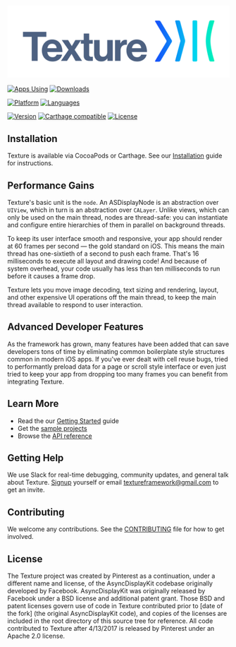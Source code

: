 ![Texture](https://github.com/texturegroup/texture/raw/master/docs/static/images/logo.png)

[![Apps Using](https://img.shields.io/cocoapods/at/Texture.svg?label=Apps%20Using%20Texture&colorB=28B9FE)](http://cocoapods.org/pods/Texture)
[![Downloads](https://img.shields.io/cocoapods/dt/Texture.svg?label=Total%20Downloads&colorB=28B9FE)](http://cocoapods.org/pods/Texture)

[![Platform](https://img.shields.io/badge/platforms-iOS%20%7C%20tvOS-orange.svg)](http://texturegroup.org)
[![Languages](https://img.shields.io/badge/languages-ObjC%20%7C%20Swift-orange.svg)](http://texturegroup.org)

[![Version](https://img.shields.io/cocoapods/v/Texture.svg)](http://cocoapods.org/pods/Texture)
[![Carthage compatible](https://img.shields.io/badge/Carthage-compatible-59C939.svg?style=flat)](https://github.com/Carthage/Carthage)
[![License](https://img.shields.io/cocoapods/l/Texture.svg)](https://github.com/texturegroup/texture/blob/master/LICENSE)

## Installation

Texture is available via CocoaPods or Carthage. See our [Installation](http://texturegroup.org/docs/installation.html) guide for instructions.

## Performance Gains

Texture's basic unit is the `node`. An ASDisplayNode is an abstraction over `UIView`, which in turn is an abstraction over `CALayer`. Unlike views, which can only be used on the main thread, nodes are thread-safe: you can instantiate and configure entire hierarchies of them in parallel on background threads.

To keep its user interface smooth and responsive, your app should render at 60 frames per second — the gold standard on iOS. This means the main thread has one-sixtieth of a second to push each frame. That's 16 milliseconds to execute all layout and drawing code! And because of system overhead, your code usually has less than ten milliseconds to run before it causes a frame drop.

Texture lets you move image decoding, text sizing and rendering, layout, and other expensive UI operations off the main thread, to keep the main thread available to respond to user interaction.

## Advanced Developer Features

As the framework has grown, many features have been added that can save developers tons of time by eliminating common boilerplate style structures common in modern iOS apps. If you've ever dealt with cell reuse bugs, tried to performantly preload data for a page or scroll style interface or even just tried to keep your app from dropping too many frames you can benefit from integrating Texture.

## Learn More

* Read the our [Getting Started](http://texturegroup.org/docs/getting-started.html) guide
* Get the [sample projects](https://github.com/texturegroup/texture/tree/master/examples)
* Browse the [API reference](http://texturegroup.org/appledocs.html)

## Getting Help

We use Slack for real-time debugging, community updates, and general talk about Texture. [Signup](http://asdk-slack-auto-invite.herokuapp.com) yourself or email textureframework@gmail.com to get an invite.

## Contributing

We welcome any contributions. See the [CONTRIBUTING](https://github.com/texturegroup/texture/blob/master/CONTRIBUTING.md) file for how to get involved.

## License

The Texture project was created by Pinterest as a continuation, under a different name and license, of the AsyncDisplayKit codebase originally developed by Facebook.  AsyncDisplayKit was originally released by Facebook under a BSD license and additional patent grant.  Those BSD and patent licenses govern use of code in Texture contributed prior to [date of the fork] (the original AsyncDisplayKit code), and copies of the licenses are included in the root directory of this source tree for reference.  All code contributed to Texture after 4/13/2017 is released by Pinterest under an Apache 2.0 license.
